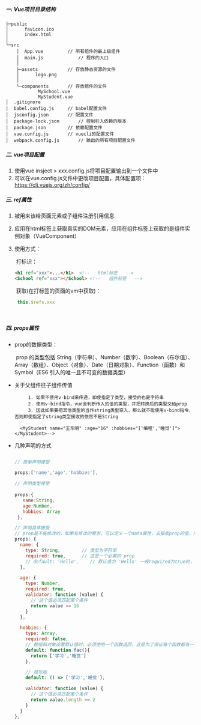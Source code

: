

##### 一. Vue项目目录结构

```
├─public		   
│      favicon.ico
│      index.html
│      
└─src
    │  App.vue		   // 所有组件的最上级组件
    │  main.js	           // 程序的入口
    │  
    ├─assets		   // 存放静态资源的文件
    │      logo.png
    │      
    └─components	   // 存放组件的文件
            MySchool.vue
            MyStudent.vue
│  .gitignore
│  babel.config.js	   // babel配置文件
│  jsconfig.json	   // 配置文件
│  package-lock.json	   // 控制引入依赖的版本
│  package.json		   // 依赖配置文件
│  vue.config.js	   // vuecli的配置文件
│  webpack.config.js       // 输出的所有项目配置文件
```

##### 二. vue项目配置

1. 使用vue insject > xxx.config.js将项目配置输出到一个文件中
2. 可以在vue.config.js文件中更改项目配置，具体配置项：https://cli.vuejs.org/zh/config/

##### 三. ref属性

1. 被用来该给页面元素或子组件注册引用信息

2. 应用在html标签上获取真实的DOM元素，应用在组件标签上获取的是组件实例对象（VueComponent）

3. 使用方式：

   ​		打标识：

   ```html
   <h1 ref="xxx">...</h1>  <!--   html标签   -->
   <School ref="xxx"></School> <!--   组件标签   -->
   ```

   ​		获取(在打标签的页面的vm中获取)：

   ```javascript
    this.$refs.xxx
   ```

   

​				

##### 四. props属性

- prop的数据类型：

  ​		prop 的类型包括 String（字符串）、Number（数字）、Boolean（布尔值）、Array（数组）、Object（对象）、Date（日期对象）、Function（函数）和 Symbol（ES6 引入的唯一且不可变的数据类型）

- 关于父组件往子组件传值

           1. 如果不使用v-bind来传递，即使指定了类型，接受的也是字符串
           2. 使用v-bind指令，vue会判断传入的值的类型，并把转换后的类型交给prop
           3. 因此如果要把其他类型的当作string类型穿入，那么就不能使用v-bind指令，否则即使指定了string类型接收的依然不是String

        <MyStudent name="王东明" :age="16" :hobbies="['编程','睡觉']"></MyStudent>-->

 - 几种声明的方式

   ```javascript
   
   // 简单声明接受
   
   props:['name','age','hobbies'],
   
   // 声明类型接受
       
   props:{
      name:String,
      age:Number,
      hobbies: Array
    },
   
   // 声明具体接受
   // prop是不能修改的，如果有修改的需求，可以定义一个data属性，去接收prop的值，然后修改这个data;如果需要对prop计算得出值，可以使用计算属性
   props: {
     name: {
       type: String,        // 类型为字符串
       required: true,      // 这是一个必需的 prop
       // default: 'Hello',    // 默认值为 'Hello' 一般required为true时，无需默认属性
     },
   
     age: {
       type: Number,
       required: true,
       validator: function (value) {
         // 这个值必须匹配某个条件
         return value >= 16
       }
     },
   
     hobbies: {
       type: Array,
       required: false,
       // 数组和对象设置默认值时，必须使用一个函数返回，这是为了保证每个函数都有一个独立的副本
       default: function fac(){
         return ['学习','睡觉']
       },
   
       // 简写版
       default: () => ['学习','睡觉'],
   
       validator: function (value) {
         // 这个值必须匹配某个条件
         return value.length >= 2
       }
     }
   },
   ```

   
